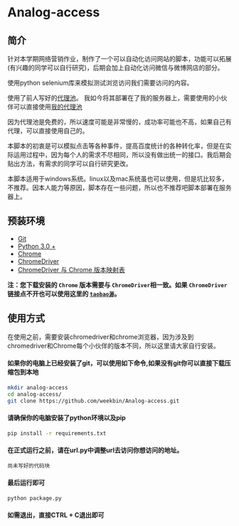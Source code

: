 # Analog-access

## 简介
针对本学期网络营销作业，制作了一个可以自动化访问网站的脚本，功能可以拓展(有兴趣的同学可以自行研究)，后期会加上自动化访问微信与微博网店的部分。  

使用python selenium库来模拟测试浏览访问我们需要访问的内容。 

使用了前人写好的[代理池](https://github.com/Python3WebSpider/ProxyPool)。
我如今将其部署在了我的服务器上，需要使用的小伙伴可以直接使用[我的代理池](http://www.weekbin.xyz:5555/random)    

因为代理池是免费的，所以速度可能是非常慢的，成功率可能也不高，如果自己有代理，可以直接使用自己的。  

本脚本的初衷是可以模拟点击等各种事件，提高百度统计的各种转化率，但是在实际运用过程中，因为每个人的需求不尽相同，所以没有做出统一的接口。我后期会贴出方法，有需求的同学可以自行研究更改。    

本脚本适用于windows系统。linux以及mac系统虽也可以使用，但是坑比较多，不推荐。因本人能力等原因，脚本存在一些问题，所以也不推荐吧脚本部署在服务器上。


## 预装环境
* [Git](https://git-scm.com/)
* [Python 3.0 +](https://www.python.org/downloads/)
* [Chrome](https://www.google.cn/intl/zh-CN/chrome/?brand=CHBD&gclid=CjwKCAjwvuzkBRAhEiwA9E3FUs1mtJwoJcyMftX4NdDr-ZBEPMNPr49XG3V7--HkwVW5cDQVAs1rDxoC7kcQAvD_BwE&gclsrc=aw.ds)
* [ChromeDriver](http://chromedriver.storage.googleapis.com/index.html)
* [ChromeDriver 与 Chrome 版本映射表](https://blog.csdn.net/huilan_same/article/details/51896672)

**注：您下载安装的 `Chrome` 版本需要与 `ChromeDriver`相一致。如果 `ChromeDriver` 链接点不开也可以使用这里的 [`taobao源`](http://npm.taobao.org/mirrors/chromedriver/)。**

## 使用方式
在使用之前，需要安装chromedriver和chrome浏览器，因为涉及到chromedriver和Chrome每个小伙伴的版本不同，所以这里请大家自行安装。

#### 如果你的电脑上已经安装了git，可以使用如下命令,如果没有git你可以直接下载压缩包到本地    
```bash
mkdir analog-access
cd analog-access/
git clone https://github.com/weekbin/Analog-access.git
```
#### 请确保你的电脑安装了python环境以及pip    
```bash
pip install -r requirements.txt
```
#### 在正式运行之前，请在url.py中调整url去访问你想访问的地址。    
```bash
尚未写好的代码块
```
#### 最后运行即可    
```bash
python package.py
``` 
#### 如需退出，直接CTRL + C退出即可    

  
 
 
 